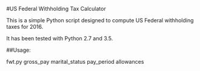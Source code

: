 #US Federal Withholding Tax Calculator

This is a simple Python script designed to compute US Federal withholding taxes
for 2016.

It has been tested with Python 2.7 and 3.5.

##Usage:

fwt.py gross_pay marital_status pay_period allowances
